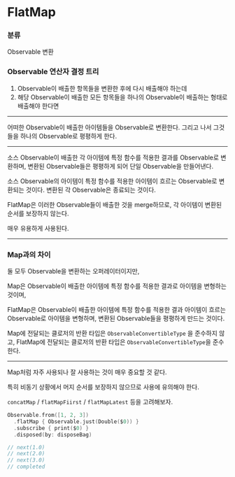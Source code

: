 # FlatMap

### 분류

Observable 변환

### Observable 연산자 결정 트리

1. Observable이 배출한 항목들을 변환한 후에 다시 배출해야 하는데
2. 해당 Observable이 배출한 모든 항목들을 하나의 Observable이 배출하는 형태로 배출해야 한다면

---

어떠한 Observable이 배출한 아이템들을 Observable로 변환한다. 그리고 나서 그것들을 하나의 Observable로 평평하게 한다.

---

소스 Observable이 배출한 각 아이템에 특정 함수를 적용한 결과를 Observable로 변환하며, 변환된 Observable들은 평평하게 되어 단일 Observable을 만들어낸다.

소스 Observable의 아이템이 특정 함수를 적용한 아이템이 흐르는 Observable로 변환되는 것이다. 변환된 각 Observable은 종료되는 것이다.

FlatMap은 이러한 Observable들이 배출한 것을 merge하므로, 각 아이템이 변환된 순서를 보장하지 않는다.

매우 유용하게 사용된다.

---

### Map과의 차이

둘 모두 Observable을 변환하는 오퍼레이터이지만,

Map은 Observable이 배출한 아이템에 특정 함수를 적용한 결과로 아이템을 변형하는 것이며,

FlatMap은 Observable이 배출한 아이템에 특정 함수를 적용한 결과 아이템이 흐르는 Observable로 아이템을 변형하며, 변환된 Observable들을 평평하게 만드는 것이다.

Map에 전달되는 클로저의 반환 타입은 `ObservableConvertibleType` 을 준수하지 않고, FlatMap에 전달되는 클로저의 반환 타입은 `ObservableConvertibleType`을 준수한다.

---

Map처럼 자주 사용되나 잘 사용하는 것이 매우 중요할 것 같다.

특히 비동기 상황에서 머지 순서를 보장하지 않으므로 사용에 유의해야 한다.

`concatMap` / `flatMapFiirst` / `flatMapLatest` 등을 고려해보자.

```swift
Observable.from([1, 2, 3])
  .flatMap { Observable.just(Double($0)) }
  .subscribe { print($0) }
  .disposed(by: disposeBag)

// next(1.0)
// next(2.0)
// next(3.0)
// completed
```

